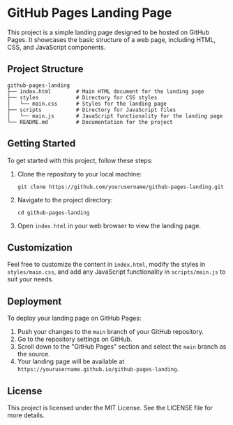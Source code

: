 # GitHub Pages Landing Page

This project is a simple landing page designed to be hosted on GitHub Pages. It showcases the basic structure of a web page, including HTML, CSS, and JavaScript components.

## Project Structure

```
github-pages-landing
├── index.html        # Main HTML document for the landing page
├── styles            # Directory for CSS styles
│   └── main.css      # Styles for the landing page
├── scripts           # Directory for JavaScript files
│   └── main.js       # JavaScript functionality for the landing page
└── README.md         # Documentation for the project
```

## Getting Started

To get started with this project, follow these steps:

1. Clone the repository to your local machine:
   ```
   git clone https://github.com/yourusername/github-pages-landing.git
   ```

2. Navigate to the project directory:
   ```
   cd github-pages-landing
   ```

3. Open `index.html` in your web browser to view the landing page.

## Customization

Feel free to customize the content in `index.html`, modify the styles in `styles/main.css`, and add any JavaScript functionality in `scripts/main.js` to suit your needs.

## Deployment

To deploy your landing page on GitHub Pages:

1. Push your changes to the `main` branch of your GitHub repository.
2. Go to the repository settings on GitHub.
3. Scroll down to the "GitHub Pages" section and select the `main` branch as the source.
4. Your landing page will be available at `https://yourusername.github.io/github-pages-landing`.

## License

This project is licensed under the MIT License. See the LICENSE file for more details.